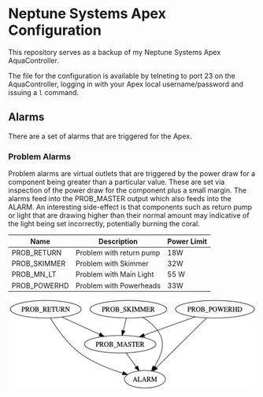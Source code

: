 
# Neptune Systems Apex Configuration

This repository serves as a backup of my Neptune Systems Apex AquaController.

The file for the configuration is available by telneting to port 23 on the AquaController,
logging in with your Apex local username/password and issuing a ```l``` command.

## Alarms

There are a set of alarms that are triggered for the Apex.  

### Problem Alarms

Problem alarms are virtual outlets that are triggered by the power draw for a component being greater than a particular value.  These are set via inspection of the power draw for the component plus a small margin.  The alarms feed into the PROB_MASTER output which also feeds into the ALARM.  An interesting side-effect is that components such as return pump or light that are drawing higher than their normal amount may indicative of the light being set incorrectly, potentially burning the coral.

| Name         | Description             | Power Limit |
| -------------|--------------------------|-----|
| PROB_RETURN  | Problem with return pump | 18W |
| PROB_SKIMMER | Problem with Skimmer     | 32W |
| PROB_MN_LT   | Problem with Main Light  | 55 W |
| PROB_POWERHD | Problem with Powerheads  | 33W |

![Problem Alarms](img/problem-alarm.png)

